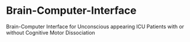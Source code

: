 # Brain-Computer-Interface
Brain-Computer Interface for Unconscious appearing ICU Patients with or without Cognitive Motor Dissociation
